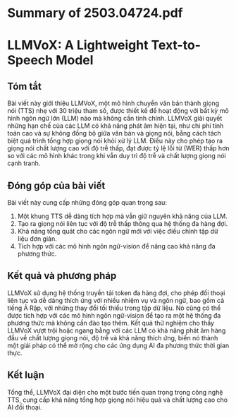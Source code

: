 # Summary of 2503.04724.pdf

# LLMVoX: A Lightweight Text-to-Speech Model

## Tóm tắt
Bài viết này giới thiệu LLMVoX, một mô hình chuyển văn bản thành giọng nói (TTS) nhẹ với 30 triệu tham số, được thiết kế để hoạt động với bất kỳ mô hình ngôn ngữ lớn (LLM) nào mà không cần tinh chỉnh. LLMVoX giải quyết những hạn chế của các LLM có khả năng phát âm hiện tại, như chi phí tính toán cao và sự không đồng bộ giữa văn bản và giọng nói, bằng cách tách biệt quá trình tổng hợp giọng nói khỏi xử lý LLM. Điều này cho phép tạo ra giọng nói chất lượng cao với độ trễ thấp, đạt được tỷ lệ lỗi từ (WER) thấp hơn so với các mô hình khác trong khi vẫn duy trì độ trễ và chất lượng giọng nói cạnh tranh.

## Đóng góp của bài viết
Bài viết này cung cấp những đóng góp quan trọng sau:
1. Một khung TTS dễ dàng tích hợp mà vẫn giữ nguyên khả năng của LLM.
2. Tạo ra giọng nói liên tục với độ trễ thấp thông qua hệ thống đa hàng đợi.
3. Khả năng tổng quát cho các ngôn ngữ mới với việc điều chỉnh tập dữ liệu đơn giản.
4. Tích hợp với các mô hình ngôn ngữ-vision để nâng cao khả năng đa phương thức.

## Kết quả và phương pháp
LLMVoX sử dụng hệ thống truyền tải token đa hàng đợi, cho phép đối thoại liên tục và dễ dàng thích ứng với nhiều nhiệm vụ và ngôn ngữ, bao gồm cả tiếng Ả Rập, với những thay đổi tối thiểu trong tập dữ liệu. Nó cũng có thể được tích hợp với các mô hình ngôn ngữ-vision để tạo ra một hệ thống đa phương thức mà không cần đào tạo thêm. Kết quả thử nghiệm cho thấy LLMVoX vượt trội hoặc ngang bằng với các LLM có khả năng phát âm hàng đầu về chất lượng giọng nói, độ trễ và khả năng thích ứng, biến nó thành một giải pháp có thể mở rộng cho các ứng dụng AI đa phương thức thời gian thực.

## Kết luận
Tổng thể, LLMVoX đại diện cho một bước tiến quan trọng trong công nghệ TTS, cung cấp khả năng tổng hợp giọng nói hiệu quả và chất lượng cao cho AI đối thoại.
